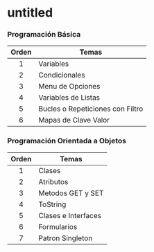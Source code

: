 # untitled

### Programaci&oacute;n B&aacute;sica

|  Orden  | Temas                            |
|:-------:|----------------------------------|
|    1    | Variables                        |
|    2    | Condicionales                    |
|    3    | Menu de Opciones                 |
|    4    | Variables de Listas              |
|    5    | Bucles o Repeticiones con Filtro |
|    6    | Mapas de Clave Valor             |

### Programaci&oacute;n Orientada a Objetos

| Orden | Temas               |
|:-----:|---------------------|
|   1   | Clases              |
|   2   | Atributos           |
|   3   | Metodos GET y SET   |
|   4   | ToString            |
|   5   | Clases e Interfaces |
|   6   | Formularios         |
|   7   | Patron Singleton    |